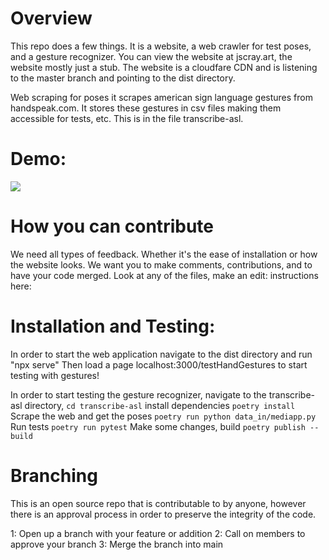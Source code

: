 # Overview

This repo does a few things. It is a website, a web crawler for test poses, and a gesture recognizer. 
You can view the website at jscray.art, the website mostly just a stub. The website is a cloudfare CDN and is listening to the master branch and pointing to the dist directory.

Web scraping for poses it scrapes american sign language gestures from handspeak.com. It stores these 
gestures in csv files making them accessible for tests, etc. This is in the file transcribe-asl.

# Demo:

![](https://www.youtube.com/watch?v=L8O6wozeU-g)


# How you can contribute
We need all types of feedback. Whether it's the ease of installation or how the website looks. 
We want you to make comments, contributions, and to have your code merged. Look at any of the files, make an edit: instructions here: 

# Installation and Testing:
In order to start the web application navigate to the dist directory and run "npx serve"
Then load a page localhost:3000/testHandGestures to start testing with gestures!

In order to start testing the gesture recognizer, 
  navigate to the transcribe-asl directory, 
  `cd transcribe-asl`
  install dependencies
  `poetry install`
  Scrape the web and get the poses
  `poetry run python data_in/mediapp.py`
  Run tests
  `poetry run pytest`
  Make some changes, build
  `poetry publish --build`


# Branching
This is an open source repo that is contributable to  by anyone, however there is an approval process in order to preserve the integrity of the code.

1: Open up a branch with your feature or addition
2: Call on members to approve your branch
3: Merge the branch into main

